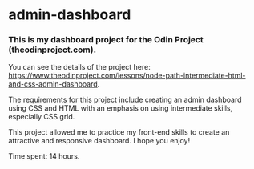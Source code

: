 # admin-dashboard

### This is my dashboard project for the Odin Project (theodinproject.com).
You can see the details of the project here: https://www.theodinproject.com/lessons/node-path-intermediate-html-and-css-admin-dashboard.

The requirements for this project include creating an admin dashboard using CSS and HTML with an emphasis on using intermediate skills, especially CSS grid.

This project allowed me to practice my front-end skills to create an attractive and responsive dashboard. I hope you enjoy!

Time spent: 14 hours.
